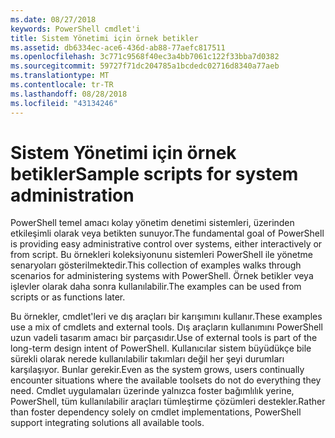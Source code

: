 ```yaml
---
ms.date: 08/27/2018
keywords: PowerShell cmdlet'i
title: Sistem Yönetimi için örnek betikler
ms.assetid: db6334ec-ace6-436d-ab88-77aefc817511
ms.openlocfilehash: 3c771c9568f40ec3a4bb7061c122f33bba7d0382
ms.sourcegitcommit: 59727f71dc204785a1bcdedc02716d8340a77aeb
ms.translationtype: MT
ms.contentlocale: tr-TR
ms.lasthandoff: 08/28/2018
ms.locfileid: "43134246"
---
```

# <a name="sample-scripts-for-system-administration"></a><span data-ttu-id="2609a-103">Sistem Yönetimi için örnek betikler</span><span class="sxs-lookup"><span data-stu-id="2609a-103">Sample scripts for system administration</span></span>

<span data-ttu-id="2609a-104">PowerShell temel amacı kolay yönetim denetimi sistemleri, üzerinden etkileşimli olarak veya betikten sunuyor.</span><span class="sxs-lookup"><span data-stu-id="2609a-104">The fundamental goal of PowerShell is providing easy administrative control over systems, either interactively or from script.</span></span> <span data-ttu-id="2609a-105">Bu örnekleri koleksiyonunu sistemleri PowerShell ile yönetme senaryoları gösterilmektedir.</span><span class="sxs-lookup"><span data-stu-id="2609a-105">This collection of examples walks through scenarios for administering systems with PowerShell.</span></span> <span data-ttu-id="2609a-106">Örnek betikler veya işlevler olarak daha sonra kullanılabilir.</span><span class="sxs-lookup"><span data-stu-id="2609a-106">The examples can be used from scripts or as functions later.</span></span>

<span data-ttu-id="2609a-107">Bu örnekler, cmdlet'leri ve dış araçları bir karışımını kullanır.</span><span class="sxs-lookup"><span data-stu-id="2609a-107">These examples use a mix of cmdlets and external tools.</span></span> <span data-ttu-id="2609a-108">Dış araçların kullanımını PowerShell uzun vadeli tasarım amacı bir parçasıdır.</span><span class="sxs-lookup"><span data-stu-id="2609a-108">Use of external tools is part of the long-term design intent of PowerShell.</span></span> <span data-ttu-id="2609a-109">Kullanıcılar sistem büyüdükçe bile sürekli olarak nerede kullanılabilir takımları değil her şeyi durumları karşılaşıyor. Bunlar gerekir.</span><span class="sxs-lookup"><span data-stu-id="2609a-109">Even as the system grows, users continually encounter situations where the available toolsets do not do everything they need.</span></span> <span data-ttu-id="2609a-110">Cmdlet uygulamaları üzerinde yalnızca foster bağımlılık yerine, PowerShell, tüm kullanılabilir araçları tümleştirme çözümleri destekler.</span><span class="sxs-lookup"><span data-stu-id="2609a-110">Rather than foster dependency solely on cmdlet implementations, PowerShell support integrating solutions all available tools.</span></span>